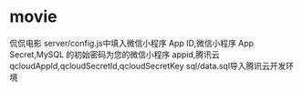 # movie
侃侃电影
server/config.js中填入微信小程序 App ID,微信小程序 App Secret,MySQL 的初始密码为您的微信小程序 appid,腾讯云qcloudAppId,qcloudSecretId,qcloudSecretKey
sql/data.sql导入腾讯云开发环境
